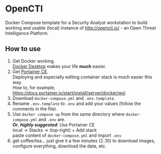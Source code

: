 # OpenCTI
Docker Compose template for a Security Analyst workstation to build working and usable (local) instance of http://opencti.io/ - an Open Threat Intelligence Platform.

## How to use

1. Get Docker working.
<br> [Docker Desktop](https://www.docker.com/products/docker-desktop/) makes your life **much** easier.
2. Get [Portainer CE](https://portainer.io/).
<br> Deploying and especially editing container stack is much easier this way.
<br> How to, for example, https://docs.portainer.io/start/install/server/docker/wsl
4. Download `docker-compose.yml` and `.env.template`.
5. Rename `.env.template` to `.env` and add your values (follow the comments in the file).
6. Use `docker compose up` from the same directory where `docker-compose.yml` and `.env` are.
<br> **Or**, ___highly suggested___: Use Portainer CE
<br> local -> Stacks -> (top-right) + Add stack <br> paste content of `docker-compose.yml` and import `.env`
7. get coffee/tea... just give it a few minutes (2..10) to download images, configure everything, download the data, etc.
